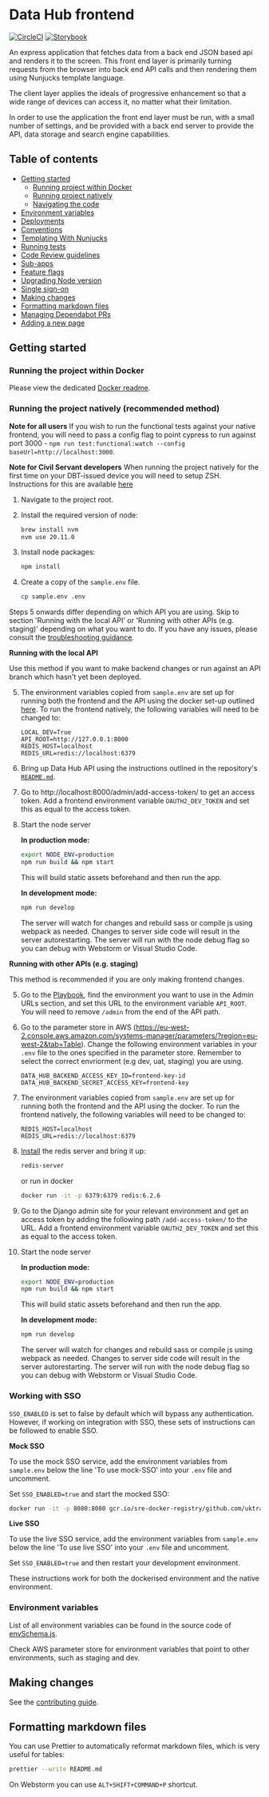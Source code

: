 # Data Hub frontend

[![CircleCI](https://circleci.com/gh/uktrade/data-hub-frontend.svg?style=svg)](https://circleci.com/gh/uktrade/data-hub-frontend)
[![Storybook](https://cdn.jsdelivr.net/gh/storybookjs/brand@master/badge/badge-storybook.svg)](https://uktrade.github.io/data-hub-frontend)

An express application that fetches data from a back end JSON based api and renders it to the screen.
This front end layer is primarily turning requests from the browser into back end API calls and then
rendering them using Nunjucks template language.

The client layer applies the ideals of progressive enhancement so that a wide range of devices can
access it, no matter what their limitation.

In order to use the application the front end layer must be run, with a small number of settings,
and be provided with a back end server to provide the API, data storage and search engine capabilities.

## Table of contents

- [Getting started](#getting-started)
  - [Running project within Docker](#running-project-within-docker)
  - [Running project natively](#running-project-natively)
  - [Navigating the code](./docs/CodePathMap.png)
- [Environment variables](#environment-variables)
- [Deployments](./docs/Deployments.md)
- [Conventions](./docs/Conventions.md)
- [Templating With Nunjucks](./docs/Templating%20with%20Nunjucks.md)
- [Running tests](./docs/Running%20tests.md)
- [Code Review guidelines](./docs/Code%20review%20guidelines.md)
- [Sub-apps](./docs/Sub-apps.md)
- [Feature flags](./docs/Feature%20flags.md)
- [Upgrading Node version](./docs/Upgrading%20Node%20version.md)
- [Single sign-on](./docs/Single%20sign-on.md)
- [Making changes](#making-changes)
- [Formatting markdown files](#formatting-markdown-files)
- [Managing Dependabot PRs](./docs/Dependabot.md)
- [Adding a new page](./docs/Adding%20a%20new%20page.md)

## Getting started

### Running the project within Docker

Please view the dedicated [Docker readme](./docs/Docker.md).

### Running the project natively (recommended method)

**Note for all users** If you wish to run the functional tests against your native frontend, you will need to pass a config flag to point cypress to run against port 3000 - `npm run test:functional:watch --config baseUrl=http://localhost:3000`.

**Note for Civil Servant developers** When running the project natively for the first time on your DBT-issued device you will need to setup ZSH. Instructions for this are available [here](./docs/ZSH%20setup.md)

1.  Navigate to the project root.

2.  Install the required version of node:

    ```bash
    brew install nvm
    nvm use 20.11.0
    ```

3.  Install node packages:

    ```bash
    npm install
    ```

4.  Create a copy of the `sample.env` file.

    ```bash
    cp sample.env .env
    ```

Steps 5 onwards differ depending on which API you are using. Skip to section 'Running with the local API' or 'Running with other APIs (e.g. staging)' depending on what you want to do. If you have any issues, please consult the [troubleshooting guidance](./docs/Troubleshooting.md).

**Running with the local API**

Use this method if you want to make backend changes or run against an API branch which hasn't yet been deployed.

5.  The environment variables copied from `sample.env` are set up for running both the frontend and the API using the docker set-up outlined [here](./docs/Docker.md). To run the frontend natively, the following variables will need to be changed to:

    ```
    LOCAL_DEV=True
    API_ROOT=http://127.0.0.1:8000
    REDIS_HOST=localhost
    REDIS_URL=redis://localhost:6379
    ```

6.  Bring up Data Hub API using the instructions outlined in the repository's [`README.md`](https://github.com/uktrade/data-hub-api/blob/develop/README.md).

7.  Go to http://localhost:8000/admin/add-access-token/ to get an access token. Add a frontend environment variable `OAUTH2_DEV_TOKEN` and set this as equal to the access token.

8.  Start the node server

    **In production mode:**

    ```bash
    export NODE_ENV=production
    npm run build && npm start
    ```

    This will build static assets beforehand and then run the app.

    **In development mode:**

    ```bash
    npm run develop
    ```

    The server will watch for changes and rebuild sass or compile js using webpack as
    needed. Changes to server side code will result in the server autorestarting.
    The server will run with the node debug flag so you can debug with Webstorm
    or Visual Studio Code.

**Running with other APIs (e.g. staging)**

This method is recommended if you are only making frontend changes.

5.  Go to the [Playbook](https://readme.trade.gov.uk/docs/playbooks/datahub.html#environments), find the environment you want to use in the Admin URLs section, and set this URL to the environment variable `API_ROOT`. You will need to remove `/admin` from the end of the API path.

6.  Go to the parameter store in AWS (https://eu-west-2.console.aws.amazon.com/systems-manager/parameters/?region=eu-west-2&tab=Table). Change the following environment variables in your `.env` file to the ones specified in the parameter store. Remember to select the correct envriorment (e.g dev, uat, staging) you are using.

    ```
    DATA_HUB_BACKEND_ACCESS_KEY_ID=frontend-key-id
    DATA_HUB_BACKEND_SECRET_ACCESS_KEY=frontend-key
    ```

7.  The environment variables copied from `sample.env` are set up for running both the frontend and the API using the docker. To run the frontend natively, the following variables will need to be changed to:

    ```
    REDIS_HOST=localhost
    REDIS_URL=redis://localhost:6379
    ```

8.  [Install](./docs/Installing%20redis%20natively.md) the redis server and bring it up:

    ```bash
    redis-server
    ```

    or run in docker

    ```bash
    docker run -it -p 6379:6379 redis:6.2.6
    ```

9.  Go to the Django admin site for your relevant environment and get an access token by adding the following path `/add-access-token/` to the URL. Add a frontend environment variable `OAUTH2_DEV_TOKEN` and set this as equal to the access token.

10. Start the node server

    **In production mode:**

    ```bash
    export NODE_ENV=production
    npm run build && npm start
    ```

    This will build static assets beforehand and then run the app.

    **In development mode:**

    ```bash
    npm run develop
    ```

    The server will watch for changes and rebuild sass or compile js using webpack as
    needed. Changes to server side code will result in the server autorestarting.
    The server will run with the node debug flag so you can debug with Webstorm
    or Visual Studio Code.

### Working with SSO

`SSO_ENABLED` is set to false by default which will bypass any authentication. However, if working on integration with SSO, these sets of instructions can be followed to enable SSO.

**Mock SSO**

To use the mock SSO service, add the environment variables from `sample.env` below the line 'To use mock-SSO' into your `.env` file and uncomment.

Set `SSO_ENABLED=true` and start the mocked SSO:

```bash
docker run -it -p 8080:8080 gcr.io/sre-docker-registry/github.com/uktrade/mock-sso:latest
```

**Live SSO**

To use the live SSO service, add the environment variables from `sample.env` below the line 'To use live SSO' into your `.env` file and uncomment.

Set `SSO_ENABLED=true` and then restart your development environment.

These instructions work for both the dockerised environment and the native environment.

### Environment variables

List of all environment variables can be found in the source code of [envSchema.js](./src/config/envSchema.js).

Check AWS parameter store for environment variables that point to other environments, such as staging and dev.

## Making changes

See the [contributing guide](./CONTRIBUTING.md).

## Formatting markdown files

You can use Prettier to automatically reformat markdown files, which is very useful for tables:

```bash
prettier --write README.md
```

On Webstorm you can use `ALT+SHIFT+COMMAND+P` shortcut.
